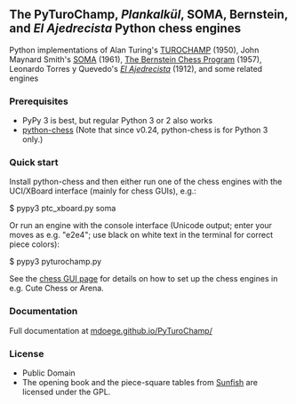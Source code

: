 ## The PyTuroChamp, *Plankalkül*, SOMA, Bernstein, and *El Ajedrecista* Python chess engines

Python implementations of Alan Turing's [TUROCHAMP](https://chessprogramming.org/Turochamp) (1950), John Maynard Smith's [SOMA](https://chessprogramming.org/SOMA) (1961), [The Bernstein Chess Program](https://chessprogramming.org/The_Bernstein_Chess_Program) (1957), Leonardo Torres y Quevedo's [*El Ajedrecista*](https://en.wikipedia.org/wiki/El_Ajedrecista) (1912), and some related engines

### Prerequisites

* PyPy 3 is best, but regular Python 3 or 2 also works
* [python-chess](https://github.com/niklasf/python-chess) (Note that since v0.24, python-chess is for Python 3 only.)

### Quick start

Install python-chess and then either run one of the chess engines with the UCI/XBoard interface (mainly for chess GUIs), e.g.:

 $ pypy3 ptc_xboard.py soma

Or run an engine with the console interface (Unicode output; enter your moves as e.g. "e2e4"; use black on white text in the terminal for correct piece colors):

 $ pypy3 pyturochamp.py

See the [chess GUI page](http://mdoege.github.io/PyTuroChamp/gui.html) for details on how to set up the chess engines in e.g. Cute Chess or Arena.

### Documentation

Full documentation at [mdoege.github.io/PyTuroChamp/](http://mdoege.github.io/PyTuroChamp/)

### License

* Public Domain
* The opening book and the piece-square tables from [Sunfish](https://github.com/thomasahle/sunfish) are licensed under the GPL.
